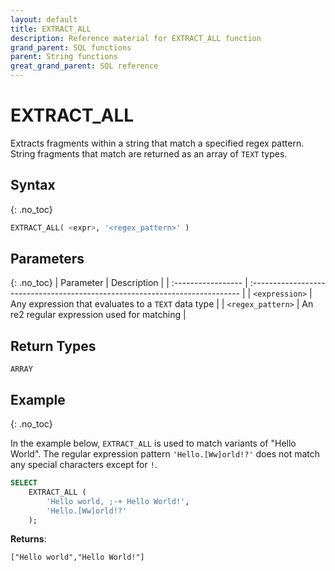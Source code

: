 ```yaml
---
layout: default
title: EXTRACT_ALL
description: Reference material for EXTRACT_ALL function
grand_parent: SQL functions
parent: String functions
great_grand_parent: SQL reference
---
```


# EXTRACT\_ALL

Extracts fragments within a string that match a specified regex pattern. String fragments that match are returned as an array of `TEXT` types.

## Syntax
{: .no_toc}

```sql
EXTRACT_ALL( <expr>, '<regex_pattern>' )
```
## Parameters 
{: .no_toc}
| Parameter         | Description                                                                 |
| :----------------- | :--------------------------------------------------------------------------- |
| `<expression>`          | Any expression that evaluates to a `TEXT` data type |
| `<regex_pattern>` | An re2 regular expression used for matching                                |

## Return Types
`ARRAY` 

## Example
{: .no_toc}

In the example below, `EXTRACT_ALL` is used to match variants of "Hello World". The regular expression pattern `'Hello.[Ww]orld!?'` does not match any special characters except for `!`.

```sql
SELECT
	EXTRACT_ALL (
		'Hello world, ;-+ Hello World!',
		'Hello.[Ww]orld!?'
	);
```

**Returns**:

```
["Hello world","Hello World!"]
```
